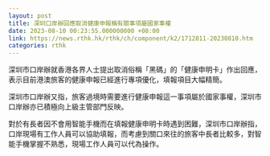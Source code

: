 ```yaml
---
layout: post
title: 深圳口岸辦回應取消健康申報稱有關事項屬國家事權
date: 2023-08-10 00:23:55.000000000 +08:00
link: https://news.rthk.hk/rthk/ch/component/k2/1712811-20230810.htm
categories: rthk
---
```


深圳市口岸辦就香港各界人士提出取消俗稱「黑碼」的「健康申明卡」作出回應，表示目前港澳旅客的健康申報已經進行專項優化，填報項目大幅精簡。

深圳市口岸辦又指，旅客過境時需要進行健康申報這一事項屬於國家事權，深圳市口岸辦亦已積極向上級主管部門反映。

對於有長者因不會用智能手機而在填報健康申明卡時遇到困難，深圳市口岸辦指，口岸現場有工作人員可以協助填報，而考慮到關口來往的旅客中長者比較多，對智能手機掌握不熟悉，現場工作人員可以代為操作。
